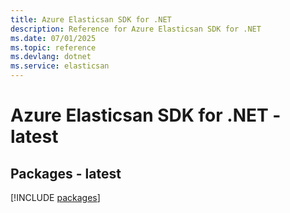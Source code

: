 ```yaml
---
title: Azure Elasticsan SDK for .NET
description: Reference for Azure Elasticsan SDK for .NET
ms.date: 07/01/2025
ms.topic: reference
ms.devlang: dotnet
ms.service: elasticsan
---
```

# Azure Elasticsan SDK for .NET - latest
## Packages - latest
[!INCLUDE [packages](elasticsan-index.md)]